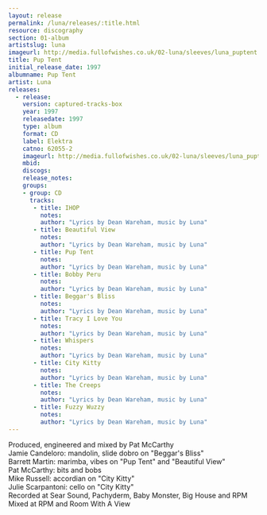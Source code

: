 ```yaml
---
layout: release
permalink: /luna/releases/:title.html
resource: discography
section: 01-album
artistslug: luna
imageurl: http://media.fullofwishes.co.uk/02-luna/sleeves/luna_puptent.jpg
title: Pup Tent
initial_release_date: 1997
albumname: Pup Tent
artist: Luna
releases:
  - release: 
    version: captured-tracks-box
    year: 1997
    releasedate: 1997
    type: album
    format: CD
    label: Elektra
    catno: 62055-2
    imageurl: http://media.fullofwishes.co.uk/02-luna/sleeves/luna_puptent.jpg
    mbid: 
    discogs: 
    release_notes: 
    groups:
    - group: CD
      tracks:
       - title: IHOP
         notes: 
         author: "Lyrics by Dean Wareham, music by Luna"
       - title: Beautiful View
         notes: 
         author: "Lyrics by Dean Wareham, music by Luna"
       - title: Pup Tent
         notes: 
         author: "Lyrics by Dean Wareham, music by Luna"
       - title: Bobby Peru
         notes: 
         author: "Lyrics by Dean Wareham, music by Luna"
       - title: Beggar's Bliss
         notes: 
         author: "Lyrics by Dean Wareham, music by Luna"
       - title: Tracy I Love You
         notes: 
         author: "Lyrics by Dean Wareham, music by Luna"
       - title: Whispers
         notes: 
         author: "Lyrics by Dean Wareham, music by Luna"
       - title: City Kitty
         notes: 
         author: "Lyrics by Dean Wareham, music by Luna"
       - title: The Creeps
         notes: 
         author: "Lyrics by Dean Wareham, music by Luna"
       - title: Fuzzy Wuzzy
         notes: 
         author: "Lyrics by Dean Wareham, music by Luna"
---
```

Produced, engineered and mixed by Pat McCarthy  
Jamie Candeloro: mandolin, slide dobro on "Beggar's Bliss"  
Barrett Martin: marimba, vibes on "Pup Tent" and "Beautiful View"  
Pat McCarthy: bits and bobs  
Mike Russell: accordian on "City Kitty"  
Julie Scarpantoni: cello on "City Kitty"  
Recorded at Sear Sound, Pachyderm, Baby Monster, Big House and RPM  
Mixed at RPM and Room With A View